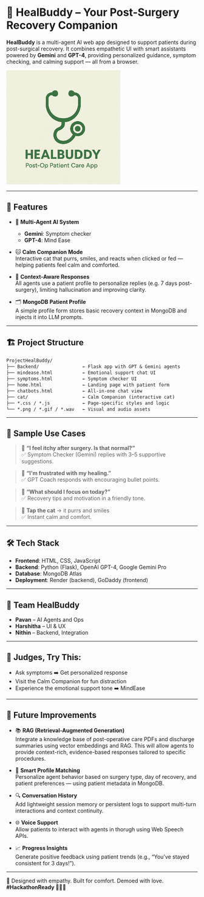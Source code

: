 # 🧠 HealBuddy – Your Post-Surgery Recovery Companion

**HealBuddy** is a multi-agent AI web app designed to support patients during post-surgical recovery. It combines empathetic UI with smart assistants powered by **Gemini** and **GPT-4**, providing personalized guidance, symptom checking, and calming support — all from a browser.

<img src="./healbuddy.png" alt="HealBuddy Logo" width="300"/>

---

## 🚀 Features

- 🤖 **Multi-Agent AI System**  
  - **Gemini**: Symptom checker  
  - **GPT-4**: Mind Ease

- 🐱 **Calm Companion Mode**  
  Interactive cat that purrs, smiles, and reacts when clicked or fed — helping patients feel calm and comforted.

- 🧠 **Context-Aware Responses**  
  All agents use a patient profile to personalize replies (e.g. 7 days post-surgery), limiting hallucination and improving clarity.

- 🗂️ **MongoDB Patient Profile**  
  A simple profile form stores basic recovery context in MongoDB and injects it into LLM prompts.

---

## 🏗️ Project Structure

```
ProjectHealBuddy/
├── Backend/                ← Flask app with GPT & Gemini agents
├── mindease.html           ← Emotional support chat UI
├── symptoms.html           ← Symptom checker UI
├── home.html               ← Landing page with patient form
├── chatbots.html           ← All-in-one chat view
├── cat/                    ← Calm Companion (interactive cat)
├── *.css / *.js            ← Page-specific styles and logic
└── *.png / *.gif / *.wav   ← Visual and audio assets
```

---

## 💬 Sample Use Cases

> 🧠 **“I feel itchy after surgery. Is that normal?”**  
> ✅ Symptom Checker (Gemini) replies with 3–5 supportive suggestions.

> 💪 **“I'm frustrated with my healing.”**  
> ✅ GPT Coach responds with encouraging bullet points.

> 🧘 **“What should I focus on today?”**  
> ✅ Recovery tips and motivation in a friendly tone.

> 🐾 **Tap the cat** → it purrs and smiles  
> ✅ Instant calm and comfort.

---

## 🛠️ Tech Stack

- **Frontend**: HTML, CSS, JavaScript  
- **Backend**: Python (Flask), OpenAI GPT-4, Google Gemini Pro  
- **Database**: MongoDB Atlas  
- **Deployment**: Render (backend), GoDaddy (frontend)

---

## 👥 Team HealBuddy

- **Pavan** – AI Agents and Ops  
- **Harshitha** – UI & UX  
- **Nithin** – Backend, Integration

---

## 🏁 Judges, Try This:

- Ask symptoms ➡️ Get personalized response  
- Visit the Calm Companion for fun distraction  
- Experience the emotional support tone ➡️ MindEase

---

## 🔮 Future Improvements

- 📚 **RAG (Retrieval-Augmented Generation)**  
  Integrate a knowledge base of post-operative care PDFs and discharge summaries using vector embeddings and RAG. This will allow agents to provide context-rich, evidence-based responses tailored to specific procedures.

- 🎯 **Smart Profile Matching**  
  Personalize agent behavior based on surgery type, day of recovery, and patient preferences — using patient metadata in MongoDB.

- 🔍 **Conversation History**  
  Add lightweight session memory or persistent logs to support multi-turn interactions and context continuity.

- 🌐 **Voice Support**  
  Allow patients to interact with agents in thorugh using  Web Speech APIs.

- 📈 **Progress Insights**  
  Generate positive feedback using patient trends (e.g., “You’ve stayed consistent for 3 days!”).

---

🔗 Designed with empathy. Built for comfort. Demoed with love.  
**#HackathonReady 🧠💬🐾**
